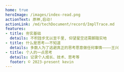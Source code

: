 ```yaml
---
home: true
heroImage: /images/index-read.png
actionText: 原神,启动!
actionLink: /md/techDocument/record/ImplTrace.md
features:
- title: 夯实基础
  details: 不积跬步无以至千里, 仰望星空还需脚踏实地
- title: 什么是思考——不知道
  details: 多数人为了逃避真正的思考愿意做任何事情————王兴
- title: 个人的一点思考
  details: 记录个人成长、技术、思考等
  footer: © 2023-present kevin
---
```

